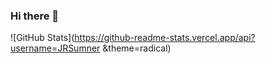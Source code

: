 ### Hi there 👋

![GitHub Stats](https://github-readme-stats.vercel.app/api?username=JRSumner &theme=radical)
